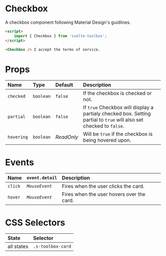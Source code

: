 # Checkbox

A checkbox component following Material Design's guidlines.

```html
<script>
	import { Checkbox } from 'svelte-toolbox';
</script>

<Checkbox /> I accept the terms of service.
```

# Props

| Name       | Type      | Default    | Description                                                                                                         |
| :--------- | :-------- | :--------- | :------------------------------------------------------------------------------------------------------------------ |
| `checked`  | `boolean` | `false`    | If the checkbox is checked or not.                                                                                  |
| `partial`  | `boolean` | `false`    | If `true` Checkbox will display a partialy checked box. Setting partial to `true` will also set checked to `false`. |
| `hovering` | `boolean` | _ReadOnly_ | Will be `true` if the checkbox is being hovered upon.                                                               |

# Events

| Name    | `event.detail` | Description                               |
| :------ | :------------- | :---------------------------------------- |
| `click` | _`MouseEvent`_ | Fires when the user clicks the card.      |
| `hover` | _`MouseEvent`_ | Fires when the user hovers over the card. |

# CSS Selectors

| State      | Selector          |
| :--------- | :---------------- |
| all states | `.s-toolbox-card` |
